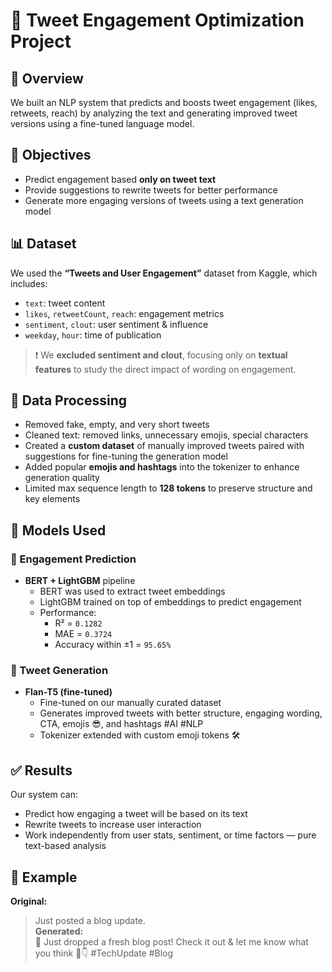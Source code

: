 # 🧐 Tweet Engagement Optimization Project

## 🚀 Overview  
We built an NLP system that predicts and boosts tweet engagement (likes, retweets, reach) by analyzing the text and generating improved tweet versions using a fine-tuned language model.

## 🎯 Objectives
- Predict engagement based **only on tweet text**  
- Provide suggestions to rewrite tweets for better performance  
- Generate more engaging versions of tweets using a text generation model

## 📊 Dataset
We used the **“Tweets and User Engagement”** dataset from Kaggle, which includes:
- `text`: tweet content  
- `likes`, `retweetCount`, `reach`: engagement metrics  
- `sentiment`, `clout`: user sentiment & influence  
- `weekday`, `hour`: time of publication  

> ❗ We **excluded sentiment and clout**, focusing only on **textual features** to study the direct impact of wording on engagement.

## 🧼 Data Processing
- Removed fake, empty, and very short tweets  
- Cleaned text: removed links, unnecessary emojis, special characters  
- Created a **custom dataset** of manually improved tweets paired with suggestions for fine-tuning the generation model  
- Added popular **emojis and hashtags** into the tokenizer to enhance generation quality  
- Limited max sequence length to **128 tokens** to preserve structure and key elements

## 🧠 Models Used  

### 🔹 Engagement Prediction
- **BERT + LightGBM** pipeline  
  - BERT was used to extract tweet embeddings  
  - LightGBM trained on top of embeddings to predict engagement  
  - Performance:  
    - R² = `0.1282`  
    - MAE = `0.3724`  
    - Accuracy within ±1 = `95.65%`

### 🔹 Tweet Generation
- **Flan-T5 (fine-tuned)**  
  - Fine-tuned on our manually curated dataset  
  - Generates improved tweets with better structure, engaging wording, CTA, emojis 😎, and hashtags #AI #NLP  
  - Tokenizer extended with custom emoji tokens 🛠️

## ✅ Results
Our system can:
- Predict how engaging a tweet will be based on its text  
- Rewrite tweets to increase user interaction  
- Work independently from user stats, sentiment, or time factors — pure text-based analysis

## 📌 Example
**Original:**  
> Just posted a blog update.  
**Generated:**  
> 🚀 Just dropped a fresh blog post! Check it out & let me know what you think 💬👇 #TechUpdate #Blog
